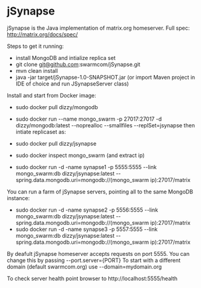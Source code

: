 # jSynapse
jSynapse is the Java implementation of matrix.org homeserver.
Full spec: http://matrix.org/docs/spec/


Steps to get it running:
- install MongoDB and intialize replica set
- git clone git@github.com:swarmcom/jSynapse.git
- mvn clean install
- java -jar target/jSynapse-1.0-SNAPSHOT.jar
(or import Maven project in IDE of choice and run JSynapseServer class)


Install and start from Docker image:
- sudo docker pull dizzy/mongodb
- sudo docker run --name mongo_swarm -p 27017:27017 -d dizzy/mongodb:latest --noprealloc --smallfiles --replSet=jsynapse
then intiate replicaset as: 

- sudo docker pull dizzy/jsynapse
- sudo docker inspect mongo_swarm (and extract ip)
- sudo docker run -d -name synapse1 -p 5555:5555 --link mongo_swarm:db dizzy/jsynapse:latest --spring.data.mongodb.uri=mongodb://(mongo_swarm ip):27017/matrix

You can run a farm of jSynapse servers, pointing all to the same MongoDB instance:
- sudo docker run -d -name synapse2 -p 5556:5555 --link mongo_swarm:db dizzy/jsynapse:latest --spring.data.mongodb.uri=mongodb://(mongo_swarm ip):27017/matrix
- sudo docker run -d -name synapse3 -p 5557:5555 --link mongo_swarm:db dizzy/jsynapse:latest --spring.data.mongodb.uri=mongodb://(mongo_swarm ip):27017/matrix

By deafult jSynapse homeserver accepts requests on port 5555. You can change this by passing --port.server={PORT}
To start with a different domain (default swarmcom.org) use --domain=mydomain.org

To check server health point browser to http://localhost:5555/health


